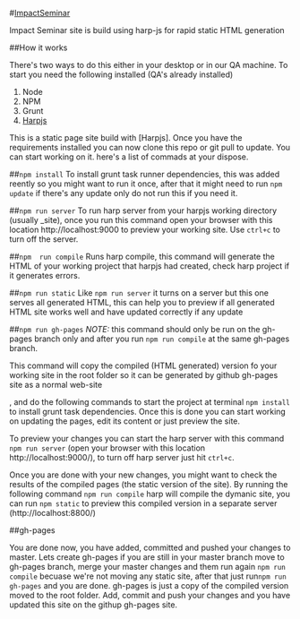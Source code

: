 #[ImpactSeminar](http://apps.winespectator.com/)

Impact Seminar site is build using harp-js for rapid static HTML generation

##How it works

There's two ways to do this either in your desktop or in our QA machine. To start you need the following installed (QA's already installed)

1. Node
2. NPM
3. Grunt
4. [Harpjs](http://harpjs.com/)

This is a static page site build with [Harpjs]. Once you have the requirements installed you can now clone this repo or git pull to update. You can start working on it. here's a list of commads at your dispose.

##```npm install```
To install grunt task runner dependencies, this was added reently so you might want to run it once, after that it might need to run ```npm update``` if there's any update only do not run this if you need it.

##```npm run server```
To run harp server from your harpjs working directory (usually _site), once you run this command open your browser with this location http://localhost:9000 to preview your working site. Use ```ctrl+c``` to turn off the server.

##```npm  run compile```
Runs harp compile, this command will generate the HTML of your working project that harpjs had created, check harp project if it generates errors.

##```npm run static```
Like ```npm run server``` it turns on a server but this one serves all generated HTML, this can help you to preview if all generated HTML site works well and have updated correctly if any update

##```npm run gh-pages```
*NOTE:* this command should only be run on the gh-pages branch only and after you run ```npm run compile``` at the same gh-pages branch.

This command will copy the compiled (HTML generated) version fo your working site in the root folder so it can be generated by github gh-pages site as a normal web-site


, and do the following commands to start the project at terminal ```npm install``` to install grunt task dependencies. Once this is done you can start working on updating the pages, edit its content or just preview the site.

To preview your changes you can start the harp server with this command ```npm run server``` (open your browser with this location http://localhost:9000/), to turn off harp server just hit ```ctrl+c```.

Once you are done with your new changes, you might want to check the results of the compiled pages (the static version of the site). By running the following command ```npm run compile``` harp will compile the dymanic site, you can run  ```npm static``` to preview this compiled version in a separate server (http://localhost:8800/)

##gh-pages

You are done now, you have added, committed and pushed your changes to master. Lets create gh-pages if you are still in your master branch move to gh-pages branch, merge your master changes and them run again ```npm run compile``` becuase we're not moving any static site, after that just run```npm run gh-pages``` and you are done. gh-pages is just a copy of the compiled version moved to the root folder. Add, commit and push your changes and you have updated this site on the githup gh-pages site.
